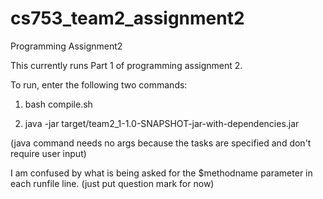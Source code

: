 # cs753_team2_assignment2
Programming Assignment2


This currently runs Part 1 of programming assignment 2.

To run, enter the following two commands:

1) bash compile.sh

2) java -jar target/team2_1-1.0-SNAPSHOT-jar-with-dependencies.jar 

(java command needs no args because the tasks are specified and don't require user input)

I am confused by what is being asked for the $methodname parameter in each runfile line. (just put question mark for now)
